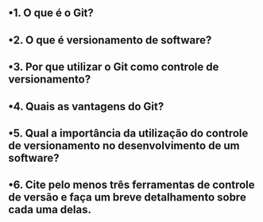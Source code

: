 ## •1. O que é o Git?
## •2. O que é versionamento de software?
## •3. Por que utilizar o Git como controle de versionamento?
## •4. Quais as vantagens do Git? 
## •5. Qual a importância da utilização do controle de versionamento no desenvolvimento de um software?
## •6. Cite pelo menos três ferramentas de controle de versão e faça um breve detalhamento sobre cada uma delas. 